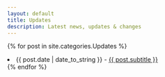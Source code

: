 ```yaml
---
layout: default
title: Updates
description: Latest news, updates & changes
---
```


{% for post in site.categories.Updates %}
 <li><span>{{ post.date | date_to_string }}</span> - <a href="{{ post.url }}">{{ post.subtitle }}</a></li>
{% endfor %}

<style>
.post-header {display: none;}
.post-content:before {font-size: 42px; content: "Latest news, updates & changes.";}
</style>

